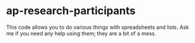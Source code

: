 # ap-research-participants
This code allows you to do various things with spreadsheets and lists. Ask me if you need any help using them; they are a bit of a mess.